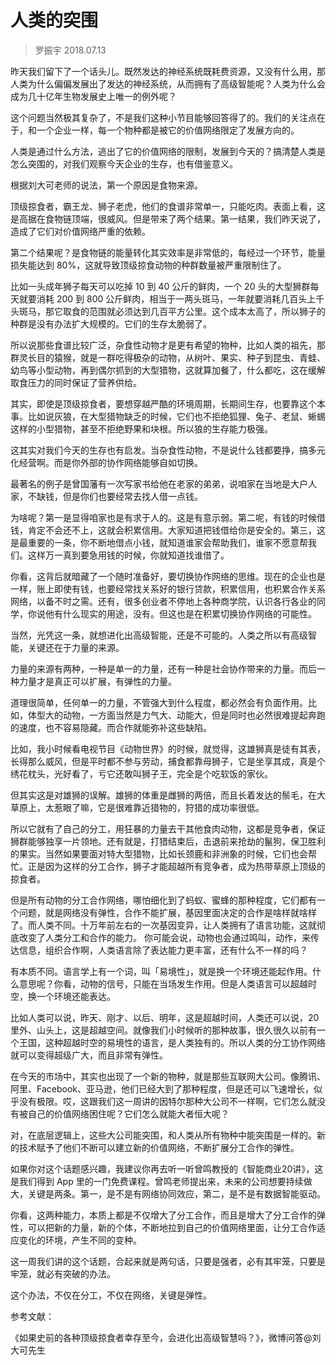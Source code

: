 # 人类的突围

> 罗振宇 2018.07.13

昨天我们留下了一个话头儿。既然发达的神经系统既耗费资源，又没有什么用，那人类为什么偏偏发展出了发达的神经系统，从而拥有了高级智能呢？人类为什么会成为几十亿年生物发展史上唯一的例外呢？

这个问题当然极其复杂了，不是我们这种小节目能够回答得了的。我们的关注点在于，和一个企业一样，每一个物种都是被它的价值网络限定了发展方向的。

人类是通过什么方法，逃出了它的价值网络的限制，发展到今天的？搞清楚人类是怎么突围的，对我们观察今天企业的生存，也有借鉴意义。

根据刘大可老师的说法，第一个原因是食物来源。

顶级掠食者，霸王龙、狮子老虎，他们的食谱非常单一，只能吃肉。表面上看，这是高据在食物链顶端，很威风。但是带来了两个结果。第一结果，我们昨天说了，造成了它们对价值网络严重的依赖。

第二个结果呢？是食物链的能量转化其实效率是非常低的，每经过一个环节，能量损失能达到 80%，这就导致顶级掠食动物的种群数量被严重限制住了。

比如一头成年狮子每天可以吃掉 10 到 40 公斤的鲜肉，一个 20 头的大型狮群每天就要消耗 200 到 800 公斤鲜肉，相当于一两头斑马，一年就要消耗几百头上千头斑马，那它取食的范围就必须达到几百平方公里。这个成本太高了，所以狮子的种群是没有办法扩大规模的。它们的生存太脆弱了。

所以说那些食谱比较广泛，杂食性动物才是更有希望的物种，比如人类的祖先，那群灵长目的猿猴，就是一群吃得极杂的动物，从树叶、果实、种子到昆虫、青蛙、幼鸟等小型动物，再到偶尔抓到的大型猎物，这就算加餐了，什么都吃，这在缓解取食压力的同时保证了营养供给。

其实，即使是顶级掠食者，要想穿越严酷的环境周期，长期间生存，也要靠这个本事。比如说灰狼，在大型猎物缺乏的时候，它们也不拒绝狐狸、兔子、老鼠、蜥蜴这样的小型猎物，甚至不拒绝野果和块根。所以狼的生存能力极强。

这其实对我们今天的生存也有启发。当杂食性动物，不是说什么钱都要挣，搞多元化经营啊。而是你外部的协作网络能够自如切换。

最著名的例子是曾国藩有一次写家书给他在老家的弟弟，说咱家在当地是大户人家，不缺钱，但是你们也要经常去找人借一点钱。

为啥呢？第一是显得咱家也是有求于人的。这是有意示弱。第二呢，有钱的时候借钱，肯定不会还不上，这就会积累信用。大家知道把钱借给你是安全的。第三，这是最重要的一条，你不断地借点小钱，就知道谁家会帮助我们，谁家不愿意帮我们。这样万一真到要急用钱的时候，你就知道找谁借了。

你看，这背后就暗藏了一个随时准备好，要切换协作网络的思维。现在的企业也是一样，账上即使有钱，也要经常找关系好的银行贷款，积累信用，也积累合作关系网络，以备不时之需。还有，很多创业者不停地上各种商学院，认识各行各业的同学，你说他有什么现实的用途，没有。但这也是在积累切换协作网络的可能性。

当然，光凭这一条，就想进化出高级智能，还是不可能的。人类之所以有高级智能，关键还在于力量的来源。

力量的来源有两种，一种是单一的力量，还有一种是社会协作带来的力量。而后一种力量才是真正可以扩展，有弹性的力量。

道理很简单，任何单一的力量，不管强大到什么程度，都必然会有负面作用。比如，体型大的动物，一方面当然是力气大、动能大，但是同时也必然很难提起奔跑的速度，也不容易隐藏。而合作就能弥补这些缺陷。

比如，我小时候看电视节目《动物世界》的时候，就觉得，这雄狮真是徒有其表，长得那么威风，但是平时都不参与劳动，捕食都靠母狮子，它是坐享其成，真是个绣花枕头，光好看了，亏它还敢叫狮子王，完全是个吃软饭的家伙。

但其实这是对雄狮的误解。雄狮的体重是雌狮的两倍，而且长着发达的鬃毛，在大草原上，太惹眼了嘛，它是很难靠近猎物的，狩猎的成功率很低。

所以它就有了自己的分工，用狂暴的力量去干其他食肉动物，这都是竞争者，保证狮群能够独享一片领地。还有就是，打猎结束后，击退前来抢劫的鬣狗，保卫胜利的果实。当然如果要面对特大型猎物，比如长颈鹿和非洲象的时候，它们也会帮忙。正是因为这样的分工合作，狮子才能超越所有竞争者，成为热带草原上顶级的掠食者。

但是所有动物的分工合作网络，哪怕细化到了蚂蚁、蜜蜂的那种程度，它们都有一个问题，就是网络没有弹性，合作不能扩展，基因里面决定的合作是啥样就啥样了。而人类不同。十万年前左右的一次基因变异，让人类拥有了语言功能，这就彻底改变了人类分工和合作的能力。
你可能会说，动物也会通过鸣叫，动作，来传达信息，组织合作啊，人类语言除了表达能力更丰富，还有什么不一样的吗？

有本质不同。语言学上有一个词，叫「易境性」，就是换一个环境还能起作用。什么意思呢？你看，动物的信号，只能在当场发生作用。但是人类语言可以超越时空，换一个环境还能表达。

比如人类可以说，昨天、刚才、以后、明年，这是超越时间，人类还可以说，20 里外、山头上，这是超越空间。就像我们小时候听的那种故事，很久很久以前有一个王国，这种超越时空的易境性的语言，是人类独有的。所以人类的分工协作网络就可以变得超级广大，而且非常有弹性。

在今天的市场中，其实也出现了一个新的物种，就是那些互联网大公司。像腾讯、阿里、Facebook、亚马逊，他们已经大到了那种程度，但是还可以飞速增长，似乎没有极限。哎，这跟我们这一周讲的因特尔那种大公司不一样啊，它们怎么就没有被自己的价值网络困住呢？它们怎么就能大者恒大呢？

对，在底层逻辑上，这些大公司能突围，和人类从所有物种中能突围是一样的。新的技术赋予了他们不断可以建立新的价值网络，不断扩展分工合作的弹性。

如果你对这个话题感兴趣，我建议你再去听一听曾鸣教授的《智能商业20讲》，这是我们得到 App 里的一门免费课程。曾鸣老师提出来，未来的公司想要持续做大，关键是两条。第一，是不是有网络协同效应，第二，是不是有数据智能驱动。

你看，这两种能力，本质上都是不仅增大了分工合作，而且是增大了分工合作的弹性，可以把新的力量，新的个体，不断地拉到自己的价值网络里面，让分工合作适应变化的环境，产生不同的变种。

这一周我们讲的这个话题，合起来就是两句话，只要是强者，必有其牢笼，只要是牢笼，就必有突破的办法。

这个办法，不仅在分工，不仅在网络，关键是弹性。

参考文献：

《如果史前的各种顶级掠食者幸存至今，会进化出高级智慧吗？》，微博问答@刘大可先生
